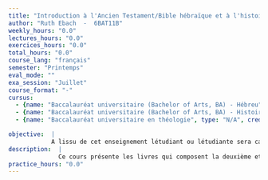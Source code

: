 ```yaml
---
title: "Introduction à l'Ancien Testament/Bible hébraïque et à l'histoire de l'Israël ancien (II). Les livres prophétiques et les écrits"
author: "Ruth Ebach  -  6BAT11B"
weekly_hours: "0.0"
lectures_hours: "0.0"
exercices_hours: "0.0"
total_hours: "0.0"
course_lang: "français"
semester: "Printemps"
eval_mode: ""
exa_session: "Juillet"
course_format: "-"
cursus:
  - {name: "Baccalauréat universitaire (Bachelor of Arts, BA) - Hébreu", type: "N/A", credits: "-"}
  - {name: "Baccalauréat universitaire (Bachelor of Arts, BA) - Histoire et anthropologie", type: "N/A", credits: "-"}
  - {name: "Baccalauréat universitaire en théologie", type: "N/A", credits: "-"}

objective:  |
            A lissu de cet enseignement létudiant ou létudiante sera capable de présenter, le contenu général des livres prophétiques et des autres écrits de la Bible hébraïque ainsi que les théories sur leur formation. Il ou elle aura compris limportance de lhistoire de lIsraël ancien pour linterprétation la Bible hébraïque.
description:  |
              Ce cours présente les livres qui composent la deuxième et la troisième partie de la Bible hébraïque, cest-à-dire des prophètes antérieurs et postérieurs ainsi que les autres écrits. Le contenu littéraire de ces textes, les questions dinterprétation quils posent et leur formation sont discutés. Ce cours fait suite à «Introduction à lAncien Testament/Bible hébraïque (I). Lhistoire de lIsraël ancien et le Pentateuque» dispensé au semestre dautomne.
practice_hours: "0.0"
---
```

